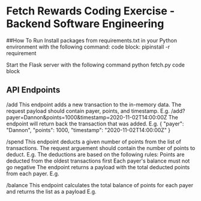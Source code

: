 # Fetch Rewards Coding Exercise - Backend Software Engineering
##How To Run
Install packages from requirements.txt in your Python environment with the following command:
code block: pipinstall -r requirement

Start the Flask server with the following command
python fetch.py code block


## API Endpoints
/add
This endpoint adds a new transaction to the in-memory data. The request payload should contain payer, points, and timestamp. 
  E.g.  /add?payer=Dannon&points=1000&timestamp=2020-11-02T14:00:00Z
The endpoint will return back the transaction that was added.
  E.g.  {
    "payer": "Dannon", 
    "points": 1000, 
    "timestamp": "2020-11-02T14:00:00Z"
  }

/spend
This endpoint deducts a given number of points from the list of transactions. The request arguement should contain the number of points to deduct.
E.g. 
The deductions are based on the following rules:
    Points are deducted from the oldest transactions first
    Each payer's balance must not go negative
The endpoint returns a payload with the total deducted points from each payer.
E.g.    

/balance
This endpoint calculates the total balance of points for each payer and returns the list as a payload
E.g. 
